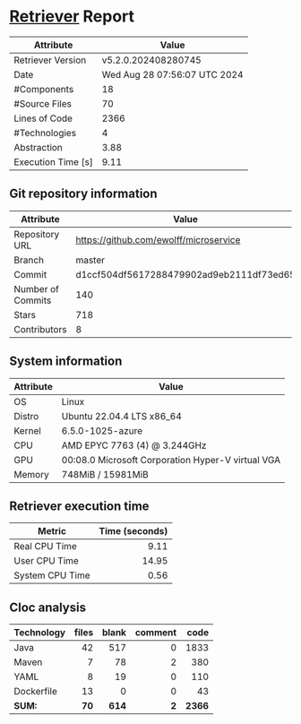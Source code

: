 # [Retriever](https://github.com/PalladioSimulator/Palladio-ReverseEngineering-Retriever) Report
| Attribute          | Value |
| ------------------ | ----- |
| Retriever Version  | v5.2.0.202408280745 |
| Date               | Wed Aug 28 07:56:07 UTC 2024 |
| #Components        | 18 |
| #Source Files      | 70 |
| Lines of Code      | 2366 |
| #Technologies      | 4 |
| Abstraction        | 3.88 |
| Execution Time [s] | 9.11 |

## Git repository information
|      Attribute    | Value |
| ----------------- | ----- |
| Repository URL    | https://github.com/ewolff/microservice |
| Branch            | master |
| Commit            | d1ccf504df5617288479902ad9eb2111df73ed65 |
| Number of Commits | 140 |
| Stars             | 718 |
| Contributors      | 8 |


## System information
| Attribute | Value |
| --------- | ----- |
| OS | Linux  |
| Distro | Ubuntu 22.04.4 LTS x86_64  |
| Kernel | 6.5.0-1025-azure  |
| CPU | AMD EPYC 7763 (4) @ 3.244GHz  |
| GPU | 00:08.0 Microsoft Corporation Hyper-V virtual VGA  |
| Memory | 748MiB / 15981MiB  |

## Retriever execution time
| Metric | Time (seconds) |
| --- | ---: |
| Real CPU Time | 9.11 |
| User CPU Time | 14.95 |
| System CPU Time | 0.56 |
<!--
Explainations:
- __Real CPU Time__: actual time the command has run (can be less than total time spent in user and system mode for multi-threaded processes)
- __User CPU Time__: time the command has spent running in user mode
- __System CPU Time__: time the command has spent running in system or kernel mode
-->

## Cloc analysis

<!-- github.com/AlDanial/cloc v 1.90  T=0.10 s (932.2 files/s, 45530.9 lines/s) -->

|Technology|files|blank|comment|code|
|:-------|-------:|-------:|-------:|-------:|
|Java|42|517|0|1833|
|Maven|7|78|2|380|
|YAML|8|19|0|110|
|Dockerfile|13|0|0|43|
|**SUM:**|**70**|**614**|**2**|**2366**|

